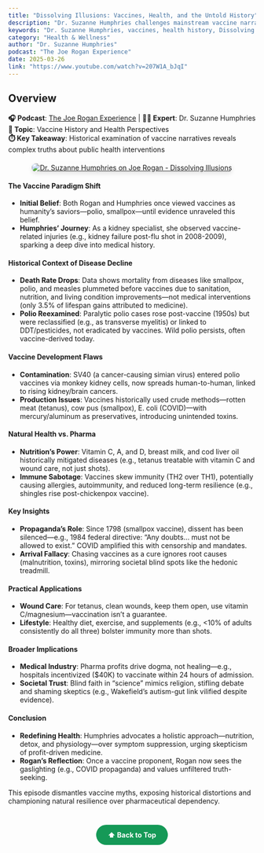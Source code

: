 ```yaml
---
title: "Dissolving Illusions: Vaccines, Health, and the Untold History"
description: "Dr. Suzanne Humphries challenges mainstream vaccine narratives with historical data and medical insights, exploring the complex history of vaccines and health."
keywords: "Dr. Suzanne Humphries, vaccines, health history, Dissolving Illusions, Joe Rogan, medical history"
category: "Health & Wellness"
author: "Dr. Suzanne Humphries"
podcast: "The Joe Rogan Experience"
date: 2025-03-26
link: "https://www.youtube.com/watch?v=207W1A_bJqI"
---
```


## Overview

**🎧 Podcast**: [The Joe Rogan Experience](https://www.youtube.com/@joerogan) | **👩‍⚕️ Expert**: Dr. Suzanne Humphries  
**🎯 Topic**: Vaccine History and Health Perspectives  
**⏱️ Key Takeaway**: Historical examination of vaccine narratives reveals complex truths about public health interventions

<div style="text-align: center; margin: 20px 0;">
  <a href="https://www.youtube.com/watch?v=207W1A_bJqI" target="_blank" rel="noopener noreferrer">
    <img src="https://img.youtube.com/vi/207W1A_bJqI/maxresdefault.jpg" alt="Dr. Suzanne Humphries on Joe Rogan - Dissolving Illusions" style="max-width: 100%; border-radius: 8px; box-shadow: 0 4px 8px rgba(0,0,0,0.1);">
  </a>
</div>

#### **The Vaccine Paradigm Shift**
- **Initial Belief**: Both Rogan and Humphries once viewed vaccines as humanity’s saviors—polio, smallpox—until evidence unraveled this belief.
- **Humphries’ Journey**: As a kidney specialist, she observed vaccine-related injuries (e.g., kidney failure post-flu shot in 2008-2009), sparking a deep dive into medical history.

#### **Historical Context of Disease Decline**
- **Death Rate Drops**: Data shows mortality from diseases like smallpox, polio, and measles plummeted before vaccines due to sanitation, nutrition, and living condition improvements—not medical interventions (only 3.5% of lifespan gains attributed to medicine).
- **Polio Reexamined**: Paralytic polio cases rose post-vaccine (1950s) but were reclassified (e.g., as transverse myelitis) or linked to DDT/pesticides, not eradicated by vaccines. Wild polio persists, often vaccine-derived today.

#### **Vaccine Development Flaws**
- **Contamination**: SV40 (a cancer-causing simian virus) entered polio vaccines via monkey kidney cells, now spreads human-to-human, linked to rising kidney/brain cancers.
- **Production Issues**: Vaccines historically used crude methods—rotten meat (tetanus), cow pus (smallpox), E. coli (COVID)—with mercury/aluminum as preservatives, introducing unintended toxins.

#### **Natural Health vs. Pharma**
- **Nutrition’s Power**: Vitamin C, A, and D, breast milk, and cod liver oil historically mitigated diseases (e.g., tetanus treatable with vitamin C and wound care, not just shots).
- **Immune Sabotage**: Vaccines skew immunity (TH2 over TH1), potentially causing allergies, autoimmunity, and reduced long-term resilience (e.g., shingles rise post-chickenpox vaccine).

#### **Key Insights**
- **Propaganda’s Role**: Since 1798 (smallpox vaccine), dissent has been silenced—e.g., 1984 federal directive: “Any doubts… must not be allowed to exist.” COVID amplified this with censorship and mandates.
- **Arrival Fallacy**: Chasing vaccines as a cure ignores root causes (malnutrition, toxins), mirroring societal blind spots like the hedonic treadmill.

#### **Practical Applications**
- **Wound Care**: For tetanus, clean wounds, keep them open, use vitamin C/magnesium—vaccination isn’t a guarantee.
- **Lifestyle**: Healthy diet, exercise, and supplements (e.g., <10% of adults consistently do all three) bolster immunity more than shots.

#### **Broader Implications**
- **Medical Industry**: Pharma profits drive dogma, not healing—e.g., hospitals incentivized ($40K) to vaccinate within 24 hours of admission.
- **Societal Trust**: Blind faith in “science” mimics religion, stifling debate and shaming skeptics (e.g., Wakefield’s autism-gut link vilified despite evidence).

#### **Conclusion**
- **Redefining Health**: Humphries advocates a holistic approach—nutrition, detox, and physiology—over symptom suppression, urging skepticism of profit-driven medicine.
- **Rogan’s Reflection**: Once a vaccine proponent, Rogan now sees the gaslighting (e.g., COVID propaganda) and values unfiltered truth-seeking.

This episode dismantles vaccine myths, exposing historical distortions and championing natural resilience over pharmaceutical dependency.

<div style="text-align: center; margin: 40px 0;">
  <a href="#" style="background: #159957; color: white; padding: 12px 24px; border-radius: 25px; text-decoration: none; font-weight: bold; display: inline-block; transition: all 0.3s ease;" onmouseover="this.style.background='#1e7e34'; this.style.transform='translateY(-2px)'" onmouseout="this.style.background='#159957'; this.style.transform='translateY(0)'">
    ⬆️ Back to Top
  </a>
</div>